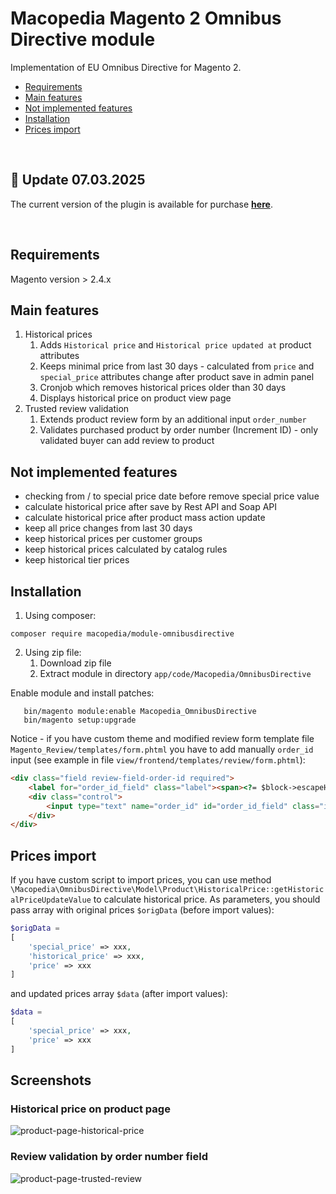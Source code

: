 # Macopedia Magento 2 Omnibus Directive module

Implementation of EU Omnibus Directive for Magento 2.

 - [Requirements](#requirements)
 - [Main features](#main-features)
 - [Not implemented features](#not-implemented-features)
 - [Installation](#installation)
 - [Prices import](#prices-import)

</br>

## :rocket: Update 07.03.2025

The current version of the plugin is available for purchase <a href="https://commercemarketplace.adobe.com/macopedia-module-omnibusdirective.html" target="_blank"><strong>here</strong></a>.

</br>

## Requirements

   Magento version > 2.4.x

## Main features

1. Historical prices
   1. Adds `Historical price` and `Historical price updated at` product attributes
   2. Keeps minimal price from last 30 days - calculated from `price` and `special_price` attributes change after product save in admin panel
   3. Cronjob which removes historical prices older than 30 days
   4. Displays historical price on product view page
2. Trusted review validation
   1. Extends product review form by an additional input `order_number`
   2. Validates purchased product by order number (Increment ID) - only validated buyer can add review to product

## Not implemented features

- checking from / to special price date before remove special price value
- calculate historical price after save by Rest API and Soap API
- calculate historical price after product mass action update
- keep all price changes from last 30 days
- keep historical prices per customer groups
- keep historical prices calculated by catalog rules
- keep historical tier prices

## Installation

1. Using composer: 

```
composer require macopedia/module-omnibusdirective
```

2. Using zip file:
   1. Download zip file
   2. Extract module in directory `app/code/Macopedia/OmnibusDirective`

Enable module and install patches:
```
   bin/magento module:enable Macopedia_OmnibusDirective
   bin/magento setup:upgrade
```


Notice - if you have custom theme and modified review form template file `Magento_Review/templates/form.phtml` you have to add manually `order_id` input (see example in file `view/frontend/templates/review/form.phtml`):

```html
<div class="field review-field-order-id required">
    <label for="order_id_field" class="label"><span><?= $block->escapeHtml(__('Order number')) ?></span></label>
    <div class="control">
        <input type="text" name="order_id" id="order_id_field" class="input-text" data-validate="{required:true}" data-bind="value: review().order_id" />
    </div>
</div>
```

## Prices import

If you have custom script to import prices, you can use method `\Macopedia\OmnibusDirective\Model\Product\HistoricalPrice::getHistoricalPriceUpdateValue` to calculate historical price.
As parameters, you should pass array with original prices `$origData` (before import values):

```php
$origData = 
[
    'special_price' => xxx,
    'historical_price' => xxx,
    'price' => xxx
]
```

and updated prices array `$data` (after import values):

```php
$data = 
[
    'special_price' => xxx,
    'price' => xxx
]
```

## Screenshots
### Historical price on product page

![product-page-historical-price](https://user-images.githubusercontent.com/7571848/182821364-06fd096a-2c35-4398-9bfd-2971ab62b4e1.png)

### Review validation by order number field

![product-page-trusted-review](https://user-images.githubusercontent.com/7571848/182821384-b5a2d609-db29-4f88-a64a-05ecb59247af.png)
